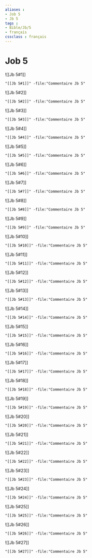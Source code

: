 ```yaml
---
aliases : 
- Job 5
- Jb 5
tags : 
- Bible/Jb/5
- français
cssclass : français
---
```


# Job 5

![[Jb 5#1]]

```query
"[[Jb 5#1]]" -file:"Commentaire Jb 5"
```

![[Jb 5#2]]

```query
"[[Jb 5#2]]" -file:"Commentaire Jb 5"
```

![[Jb 5#3]]

```query
"[[Jb 5#3]]" -file:"Commentaire Jb 5"
```

![[Jb 5#4]]

```query
"[[Jb 5#4]]" -file:"Commentaire Jb 5"
```

![[Jb 5#5]]

```query
"[[Jb 5#5]]" -file:"Commentaire Jb 5"
```

![[Jb 5#6]]

```query
"[[Jb 5#6]]" -file:"Commentaire Jb 5"
```

![[Jb 5#7]]

```query
"[[Jb 5#7]]" -file:"Commentaire Jb 5"
```

![[Jb 5#8]]

```query
"[[Jb 5#8]]" -file:"Commentaire Jb 5"
```

![[Jb 5#9]]

```query
"[[Jb 5#9]]" -file:"Commentaire Jb 5"
```

![[Jb 5#10]]

```query
"[[Jb 5#10]]" -file:"Commentaire Jb 5"
```

![[Jb 5#11]]

```query
"[[Jb 5#11]]" -file:"Commentaire Jb 5"
```

![[Jb 5#12]]

```query
"[[Jb 5#12]]" -file:"Commentaire Jb 5"
```

![[Jb 5#13]]

```query
"[[Jb 5#13]]" -file:"Commentaire Jb 5"
```

![[Jb 5#14]]

```query
"[[Jb 5#14]]" -file:"Commentaire Jb 5"
```

![[Jb 5#15]]

```query
"[[Jb 5#15]]" -file:"Commentaire Jb 5"
```

![[Jb 5#16]]

```query
"[[Jb 5#16]]" -file:"Commentaire Jb 5"
```

![[Jb 5#17]]

```query
"[[Jb 5#17]]" -file:"Commentaire Jb 5"
```

![[Jb 5#18]]

```query
"[[Jb 5#18]]" -file:"Commentaire Jb 5"
```

![[Jb 5#19]]

```query
"[[Jb 5#19]]" -file:"Commentaire Jb 5"
```

![[Jb 5#20]]

```query
"[[Jb 5#20]]" -file:"Commentaire Jb 5"
```

![[Jb 5#21]]

```query
"[[Jb 5#21]]" -file:"Commentaire Jb 5"
```

![[Jb 5#22]]

```query
"[[Jb 5#22]]" -file:"Commentaire Jb 5"
```

![[Jb 5#23]]

```query
"[[Jb 5#23]]" -file:"Commentaire Jb 5"
```

![[Jb 5#24]]

```query
"[[Jb 5#24]]" -file:"Commentaire Jb 5"
```

![[Jb 5#25]]

```query
"[[Jb 5#25]]" -file:"Commentaire Jb 5"
```

![[Jb 5#26]]

```query
"[[Jb 5#26]]" -file:"Commentaire Jb 5"
```

![[Jb 5#27]]

```query
"[[Jb 5#27]]" -file:"Commentaire Jb 5"
```

